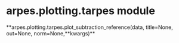 # arpes.plotting.tarpes module

**arpes.plotting.tarpes.plot\_subtraction\_reference(data, title=None,
out=None, norm=None,**kwargs)\*\*
